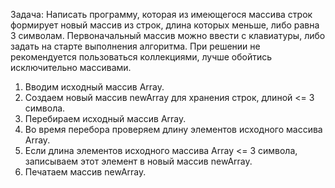 Задача: Написать программу, которая из имеющегося массива строк формирует новый массив из строк, длина которых меньше, либо равна 3 символам. Первоначальный массив можно ввести с клавиатуры, либо задать на старте выполнения алгоритма. При решении не рекомендуется пользоваться коллекциями, лучше обойтись исключительно массивами.

1. Вводим исходный массив Array.
2. Создаем новый массив newArray для хранения строк, длиной <= 3 символа.
3. Перебираем исходный массив Array.
4. Во время перебора проверяем длину элементов исходного массива Array.
5. Если длина элементов исходного массива Array <= 3 символа, записываем этот элемент в новый массив newArray.
6. Печатаем массив newArray.
